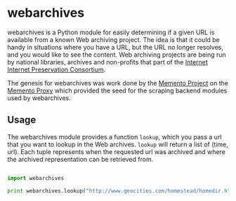 webarchives
===========

webarchives is a Python module for easily determining if a given URL is 
available from a known Web archiving project. The idea is that it could be handy
in situations where you have a URL, but the URL no longer resolves, and you would like to see the content. Web archiving projects are being run by national 
libraries, archives and non-profits that part of the 
[Internet Internet Preservation Consortium](http://www.netpreserve.org/).

The genesis for webarchives was work done by the [Memento
Project](http://www.mementoweb.org/) on the [Memento
Proxy](http://www.mementoweb.org/tools/proxy/) which provided the seed for the
scraping backend modules used by webarchives.

Usage
-----

The webarchives module provides a function `lookup`, which you pass a url that 
you want to lookup in the Web archives. `lookup` will return a list of 
(time, url). Each tuple represents when the requested url was archived and 
where the archived representation can be retrieved from.

```python

import webarchives

print webarchives.lookup("http://www.geocities.com/homestead/homedir.html")
```


